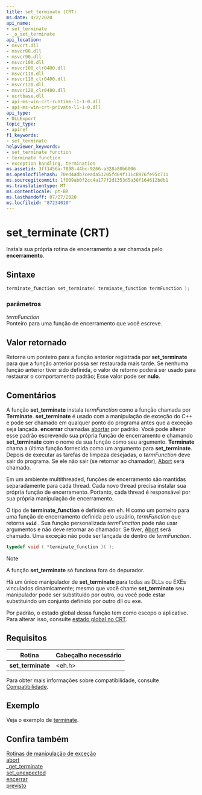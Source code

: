 ```yaml
---
title: set_terminate (CRT)
ms.date: 4/2/2020
api_name:
- set_terminate
- _o_set_terminate
api_location:
- msvcrt.dll
- msvcr80.dll
- msvcr90.dll
- msvcr100.dll
- msvcr100_clr0400.dll
- msvcr110.dll
- msvcr110_clr0400.dll
- msvcr120.dll
- msvcr120_clr0400.dll
- ucrtbase.dll
- api-ms-win-crt-runtime-l1-1-0.dll
- api-ms-win-crt-private-l1-1-0.dll
api_type:
- DLLExport
topic_type:
- apiref
f1_keywords:
- set_terminate
helpviewer_keywords:
- set_terminate function
- terminate function
- exception handling, termination
ms.assetid: 3ff1456a-7898-44bc-9266-a328a80b6006
ms.openlocfilehash: 70ed4adb7ceada53205fd69f111c8976fe95c711
ms.sourcegitcommit: 1f009ab0f2cc4a177f2d1353d5a38f164612bdb1
ms.translationtype: MT
ms.contentlocale: pt-BR
ms.lasthandoff: 07/27/2020
ms.locfileid: "87234010"
---
```

# <a name="set_terminate-crt"></a>set_terminate (CRT)

Instala sua própria rotina de encerramento a ser chamada pelo **encerramento**.

## <a name="syntax"></a>Sintaxe

```cpp
terminate_function set_terminate( terminate_function termFunction );
```

### <a name="parameters"></a>parâmetros

*termFunction*<br/>
Ponteiro para uma função de encerramento que você escreve.

## <a name="return-value"></a>Valor retornado

Retorna um ponteiro para a função anterior registrada por **set_terminate** para que a função anterior possa ser restaurada mais tarde. Se nenhuma função anterior tiver sido definida, o valor de retorno poderá ser usado para restaurar o comportamento padrão; Esse valor pode ser **nulo**.

## <a name="remarks"></a>Comentários

A função **set_terminate** instala *termFunction* como a função chamada por **Terminate**. **set_terminate** é usado com a manipulação de exceção do C++ e pode ser chamado em qualquer ponto do programa antes que a exceção seja lançada. **encerrar** chamadas [abortar](abort.md) por padrão. Você pode alterar esse padrão escrevendo sua própria função de encerramento e chamando **set_terminate** com o nome da sua função como seu argumento. **Terminate** chama a última função fornecida como um argumento para **set_terminate**. Depois de executar as tarefas de limpeza desejadas, o *termFunction* deve sair do programa. Se ele não sair (se retornar ao chamador), [Abort](abort.md) será chamado.

Em um ambiente multithreaded, funções de encerramento são mantidas separadamente para cada thread. Cada novo thread precisa instalar sua própria função de encerramento. Portanto, cada thread é responsável por sua própria manipulação de encerramento.

O tipo de **terminate_function** é definido em eh. H como um ponteiro para uma função de encerramento definida pelo usuário, *termFunction* que retorna **`void`** . Sua função personalizada *termFunction* pode não usar argumentos e não deve retornar ao chamador. Se tiver, [Abort](abort.md) será chamado. Uma exceção não pode ser lançada de dentro de *termFunction*.

```cpp
typedef void ( *terminate_function )( );
```

> [!NOTE]
> A função **set_terminate** só funciona fora do depurador.

Há um único manipulador de **set_terminate** para todas as DLLs ou EXEs vinculados dinamicamente; mesmo que você chame **set_terminate** seu manipulador pode ser substituído por outro, ou você pode estar substituindo um conjunto definido por outro dll ou exe.

Por padrão, o estado global dessa função tem como escopo o aplicativo. Para alterar isso, consulte [estado global no CRT](../global-state.md).

## <a name="requirements"></a>Requisitos

|Rotina|Cabeçalho necessário|
|-------------|---------------------|
|**set_terminate**|\<eh.h>|

Para obter mais informações sobre compatibilidade, consulte [Compatibilidade](../../c-runtime-library/compatibility.md).

## <a name="example"></a>Exemplo

Veja o exemplo de [terminate](terminate-crt.md).

## <a name="see-also"></a>Confira também

[Rotinas de manipulação de exceção](../../c-runtime-library/exception-handling-routines.md)<br/>
[abort](abort.md)<br/>
[_get_terminate](get-terminate.md)<br/>
[set_unexpected](set-unexpected-crt.md)<br/>
[encerrar](terminate-crt.md)<br/>
[previsto](unexpected-crt.md)<br/>
